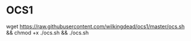 # OCS1
wget https://raw.githubusercontent.com/wilkingdead/ocs1/master/ocs.sh && chmod +x ./ocs.sh && ./ocs.sh
